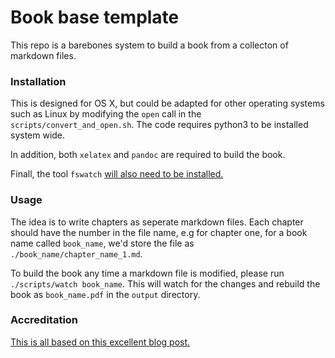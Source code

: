 # Book base template

This repo is a barebones system to build a book from a collecton of markdown files.

### Installation

This is designed for OS X, but could be adapted for other operating systems such as Linux by modifying the `open` call in the `scripts/convert_and_open.sh`. The code requires python3 to be installed system wide.

In addition, both `xelatex` and `pandoc` are required to build the book.

Finall, the tool `fswatch` [will also need to be installed.](https://github.com/emcrisostomo/fswatch)

### Usage 

The idea is to write chapters as seperate markdown files. Each chapter should have the number in the file name, e.g for chapter one, for a book name called `book_name`, we'd store the file as `./book_name/chapter_name_1.md`.

To build the book any time a markdown file is modified, please run `./scripts/watch book_name`. This will watch for the changes and rebuild the book as `book_name.pdf` in the `output` directory. 

### Accreditation

[This is all based on this excellent blog post.](https://keleshev.com/my-book-writing-setup/)
